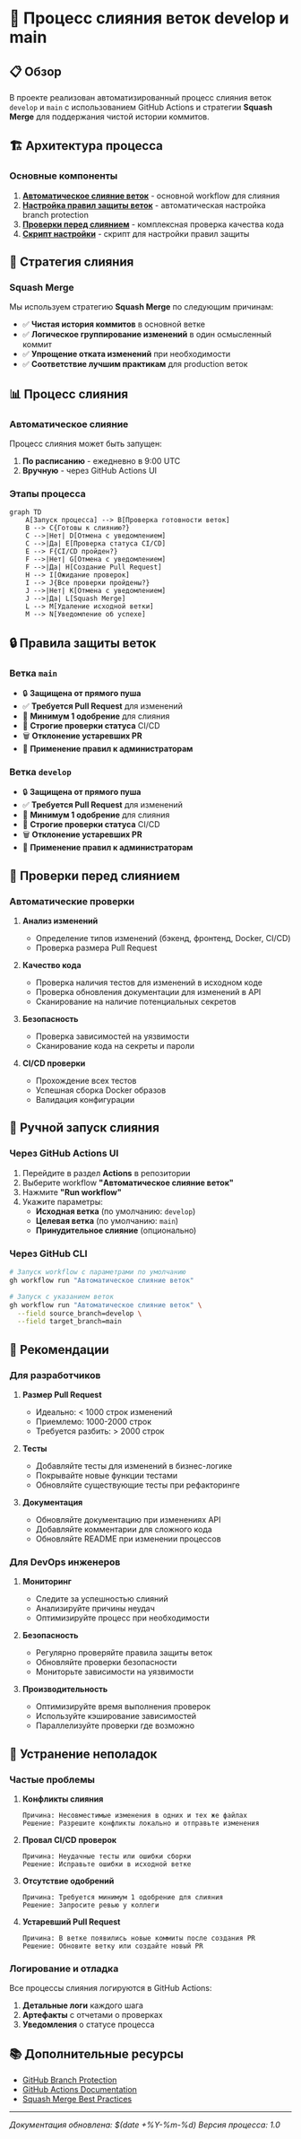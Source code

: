 # 🔄 Процесс слияния веток develop и main

## 📋 Обзор

В проекте реализован автоматизированный процесс слияния веток `develop` и `main` с использованием GitHub Actions и стратегии **Squash Merge** для поддержания чистой истории коммитов.

## 🏗️ Архитектура процесса

### Основные компоненты

1. **[Автоматическое слияние веток](../../.github/workflows/merge-branches.yml)** - основной workflow для слияния
2. **[Настройка правил защиты веток](../../.github/workflows/setup-branch-protection.yml)** - автоматическая настройка branch protection
3. **[Проверки перед слиянием](../../.github/workflows/pre-merge-checks.yml)** - комплексная проверка качества кода
4. **[Скрипт настройки](../../.github/scripts/setup-branch-protection.sh)** - скрипт для настройки правил защиты

## 🔄 Стратегия слияния

### Squash Merge

Мы используем стратегию **Squash Merge** по следующим причинам:

- ✅ **Чистая история коммитов** в основной ветке
- ✅ **Логическое группирование изменений** в один осмысленный коммит
- ✅ **Упрощение отката изменений** при необходимости
- ✅ **Соответствие лучшим практикам** для production веток

## 📊 Процесс слияния

### Автоматическое слияние

Процесс слияния может быть запущен:

1. **По расписанию** - ежедневно в 9:00 UTC
2. **Вручную** - через GitHub Actions UI

### Этапы процесса

```mermaid
graph TD
    A[Запуск процесса] --> B[Проверка готовности веток]
    B --> C{Готовы к слиянию?}
    C -->|Нет| D[Отмена с уведомлением]
    C -->|Да| E[Проверка статуса CI/CD]
    E --> F{CI/CD пройден?}
    F -->|Нет| G[Отмена с уведомлением]
    F -->|Да| H[Создание Pull Request]
    H --> I[Ожидание проверок]
    I --> J{Все проверки пройдены?}
    J -->|Нет| K[Отмена с уведомлением]
    J -->|Да| L[Squash Merge]
    L --> M[Удаление исходной ветки]
    M --> N[Уведомление об успехе]
```

## 🔒 Правила защиты веток

### Ветка `main`

- 🔒 **Защищена от прямого пуша**
- ✅ **Требуется Pull Request** для изменений
- 👥 **Минимум 1 одобрение** для слияния
- 🔄 **Строгие проверки статуса** CI/CD
- 🗑️ **Отклонение устаревших PR**
- 👑 **Применение правил к администраторам**

### Ветка `develop`

- 🔒 **Защищена от прямого пуша**
- ✅ **Требуется Pull Request** для изменений
- 👥 **Минимум 1 одобрение** для слияния
- 🔄 **Строгие проверки статуса** CI/CD
- 🗑️ **Отклонение устаревших PR**
- 👑 **Применение правил к администраторам**

## 🧪 Проверки перед слиянием

### Автоматические проверки

1. **Анализ изменений**
   - Определение типов изменений (бэкенд, фронтенд, Docker, CI/CD)
   - Проверка размера Pull Request

2. **Качество кода**
   - Проверка наличия тестов для изменений в исходном коде
   - Проверка обновления документации для изменений в API
   - Сканирование на наличие потенциальных секретов

3. **Безопасность**
   - Проверка зависимостей на уязвимости
   - Сканирование кода на секреты и пароли

4. **CI/CD проверки**
   - Прохождение всех тестов
   - Успешная сборка Docker образов
   - Валидация конфигурации

## 🚀 Ручной запуск слияния

### Через GitHub Actions UI

1. Перейдите в раздел **Actions** в репозитории
2. Выберите workflow **"Автоматическое слияние веток"**
3. Нажмите **"Run workflow"**
4. Укажите параметры:
   - **Исходная ветка** (по умолчанию: `develop`)
   - **Целевая ветка** (по умолчанию: `main`)
   - **Принудительное слияние** (опционально)

### Через GitHub CLI

```bash
# Запуск workflow с параметрами по умолчанию
gh workflow run "Автоматическое слияние веток"

# Запуск с указанием веток
gh workflow run "Автоматическое слияние веток" \
  --field source_branch=develop \
  --field target_branch=main
```

## 📝 Рекомендации

### Для разработчиков

1. **Размер Pull Request**
   - Идеально: < 1000 строк изменений
   - Приемлемо: 1000-2000 строк
   - Требуется разбить: > 2000 строк

2. **Тесты**
   - Добавляйте тесты для изменений в бизнес-логике
   - Покрывайте новые функции тестами
   - Обновляйте существующие тесты при рефакторинге

3. **Документация**
   - Обновляйте документацию при изменениях API
   - Добавляйте комментарии для сложного кода
   - Обновляйте README при изменении процессов

### Для DevOps инженеров

1. **Мониторинг**
   - Следите за успешностью слияний
   - Анализируйте причины неудач
   - Оптимизируйте процесс при необходимости

2. **Безопасность**
   - Регулярно проверяйте правила защиты веток
   - Обновляйте проверки безопасности
   - Мониторьте зависимости на уязвимости

3. **Производительность**
   - Оптимизируйте время выполнения проверок
   - Используйте кэширование зависимостей
   - Параллелизуйте проверки где возможно

## 🔧 Устранение неполадок

### Частые проблемы

1. **Конфликты слияния**
   ```
   Причина: Несовместимые изменения в одних и тех же файлах
   Решение: Разрешите конфликты локально и отправьте изменения
   ```

2. **Провал CI/CD проверок**
   ```
   Причина: Неудачные тесты или ошибки сборки
   Решение: Исправьте ошибки в исходной ветке
   ```

3. **Отсутствие одобрений**
   ```
   Причина: Требуется минимум 1 одобрение для слияния
   Решение: Запросите ревью у коллеги
   ```

4. **Устаревший Pull Request**
   ```
   Причина: В ветке появились новые коммиты после создания PR
   Решение: Обновите ветку или создайте новый PR
   ```

### Логирование и отладка

Все процессы слияния логируются в GitHub Actions:

1. **Детальные логи** каждого шага
2. **Артефакты** с отчетами о проверках
3. **Уведомления** о статусе процесса

## 📚 Дополнительные ресурсы

- [GitHub Branch Protection](https://docs.github.com/en/repositories/configuring-branches-and-merges-in-your-repository/defining-the-mergeability-of-pull-requests/about-protected-branches)
- [GitHub Actions Documentation](https://docs.github.com/en/actions)
- [Squash Merge Best Practices](https://www.atlassian.com/git/tutorials/merging-vs-rebasing)

---

*Документация обновлена: $(date +%Y-%m-%d)*
*Версия процесса: 1.0*